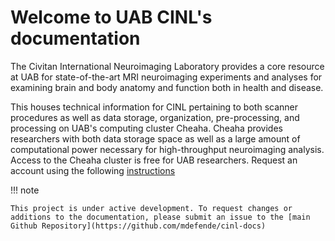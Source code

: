 # Welcome to UAB CINL's documentation

The Civitan International Neuroimaging Laboratory provides a core resource at UAB for state-of-the-art MRI neuroimaging experiments and analyses for examining brain and body anatomy and function both in health and disease.

This houses technical information for CINL pertaining to both scanner procedures as well as data storage, organization, pre-processing, and processing on UAB's computing cluster Cheaha. Cheaha provides researchers with both data storage space as well as a large amount of computational power necessary for high-throughput neuroimaging analysis. Access to the Cheaha cluster is free for UAB researchers. Request an account using the following [instructions](https://uabrc.github.io/account_management/uab_user/)

!!! note

    This project is under active development. To request changes or additions to the documentation, please submit an issue to the [main Github Repository](https://github.com/mdefende/cinl-docs)
